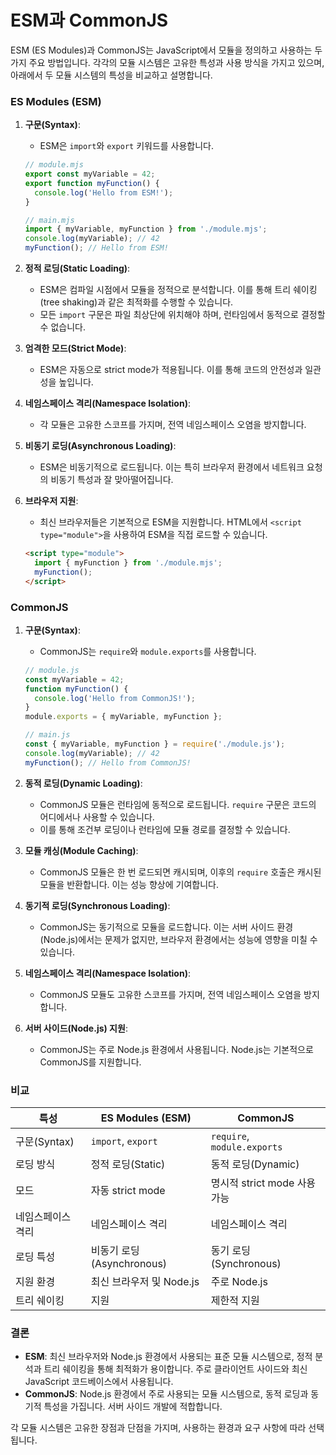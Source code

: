 # ESM과 CommonJS

ESM (ES Modules)과 CommonJS는 JavaScript에서 모듈을 정의하고 사용하는 두 가지 주요 방법입니다. 각각의 모듈 시스템은 고유한 특성과 사용 방식을 가지고 있으며, 아래에서 두 모듈 시스템의 특성을 비교하고 설명합니다.

### ES Modules (ESM)

1. **구문(Syntax)**:
   - ESM은 `import`와 `export` 키워드를 사용합니다.
   ```javascript
   // module.mjs
   export const myVariable = 42;
   export function myFunction() {
     console.log('Hello from ESM!');
   }
   
   // main.mjs
   import { myVariable, myFunction } from './module.mjs';
   console.log(myVariable); // 42
   myFunction(); // Hello from ESM!
   ```

2. **정적 로딩(Static Loading)**:
   - ESM은 컴파일 시점에서 모듈을 정적으로 분석합니다. 이를 통해 트리 쉐이킹(tree shaking)과 같은 최적화를 수행할 수 있습니다.
   - 모든 `import` 구문은 파일 최상단에 위치해야 하며, 런타임에서 동적으로 결정할 수 없습니다.

3. **엄격한 모드(Strict Mode)**:
   - ESM은 자동으로 strict mode가 적용됩니다. 이를 통해 코드의 안전성과 일관성을 높입니다.

4. **네임스페이스 격리(Namespace Isolation)**:
   - 각 모듈은 고유한 스코프를 가지며, 전역 네임스페이스 오염을 방지합니다.

5. **비동기 로딩(Asynchronous Loading)**:
   - ESM은 비동기적으로 로드됩니다. 이는 특히 브라우저 환경에서 네트워크 요청의 비동기 특성과 잘 맞아떨어집니다.

6. **브라우저 지원**:
   - 최신 브라우저들은 기본적으로 ESM을 지원합니다. HTML에서 `<script type="module">`을 사용하여 ESM을 직접 로드할 수 있습니다.
   ```html
   <script type="module">
     import { myFunction } from './module.mjs';
     myFunction();
   </script>
   ```

### CommonJS

1. **구문(Syntax)**:
   - CommonJS는 `require`와 `module.exports`를 사용합니다.
   ```javascript
   // module.js
   const myVariable = 42;
   function myFunction() {
     console.log('Hello from CommonJS!');
   }
   module.exports = { myVariable, myFunction };
   
   // main.js
   const { myVariable, myFunction } = require('./module.js');
   console.log(myVariable); // 42
   myFunction(); // Hello from CommonJS!
   ```

2. **동적 로딩(Dynamic Loading)**:
   - CommonJS 모듈은 런타임에 동적으로 로드됩니다. `require` 구문은 코드의 어디에서나 사용할 수 있습니다.
   - 이를 통해 조건부 로딩이나 런타임에 모듈 경로를 결정할 수 있습니다.

3. **모듈 캐싱(Module Caching)**:
   - CommonJS 모듈은 한 번 로드되면 캐시되며, 이후의 `require` 호출은 캐시된 모듈을 반환합니다. 이는 성능 향상에 기여합니다.

4. **동기적 로딩(Synchronous Loading)**:
   - CommonJS는 동기적으로 모듈을 로드합니다. 이는 서버 사이드 환경(Node.js)에서는 문제가 없지만, 브라우저 환경에서는 성능에 영향을 미칠 수 있습니다.

5. **네임스페이스 격리(Namespace Isolation)**:
   - CommonJS 모듈도 고유한 스코프를 가지며, 전역 네임스페이스 오염을 방지합니다.

6. **서버 사이드(Node.js) 지원**:
   - CommonJS는 주로 Node.js 환경에서 사용됩니다. Node.js는 기본적으로 CommonJS를 지원합니다.

### 비교

| 특성                | ES Modules (ESM)                   | CommonJS                         |
|---------------------|------------------------------------|----------------------------------|
| 구문(Syntax)        | `import`, `export`                 | `require`, `module.exports`      |
| 로딩 방식           | 정적 로딩(Static)                  | 동적 로딩(Dynamic)               |
| 모드                | 자동 strict mode                   | 명시적 strict mode 사용 가능     |
| 네임스페이스 격리   | 네임스페이스 격리                 | 네임스페이스 격리               |
| 로딩 특성           | 비동기 로딩(Asynchronous)          | 동기 로딩(Synchronous)          |
| 지원 환경           | 최신 브라우저 및 Node.js           | 주로 Node.js                     |
| 트리 쉐이킹         | 지원                               | 제한적 지원                      |

### 결론

- **ESM**: 최신 브라우저와 Node.js 환경에서 사용되는 표준 모듈 시스템으로, 정적 분석과 트리 쉐이킹을 통해 최적화가 용이합니다. 주로 클라이언트 사이드와 최신 JavaScript 코드베이스에서 사용됩니다.
- **CommonJS**: Node.js 환경에서 주로 사용되는 모듈 시스템으로, 동적 로딩과 동기적 특성을 가집니다. 서버 사이드 개발에 적합합니다.

각 모듈 시스템은 고유한 장점과 단점을 가지며, 사용하는 환경과 요구 사항에 따라 선택됩니다.